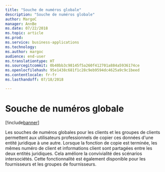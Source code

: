 ```yaml
---
title: "Souche de numéros globale"
description: "Souche de numéros globale"
author: MargoC
manager: AnnBe
ms.date: 07/22/2018
ms.topic: article
ms.prod: 
ms.service: business-applications
ms.technology: 
ms.author: margoc
audience: end-user
ms.translationtype: HT
ms.sourcegitcommit: 0b40bb3c98145f5a260f412701a884a5936174ce
ms.openlocfilehash: 95e1438c681f1c28c9eb9594dc4625a9c9c1beed
ms.contentlocale: fr-fr
ms.lasthandoff: 07/18/2018

---
```

#  <a name="global-number-sequences"></a>Souche de numéros globale

[!include[banner](../../includes/banner.md)]

Les souches de numéros globales pour les clients et les groupes de clients permettent aux utilisateurs professionnels de copier ces données d'une entité juridique à une autre. Lorsque la fonction de copie est terminée, les mêmes numéro de client et informations client sont partagées entre les deux entités juridiques. Cela améliore la convivialité des scénarios intersociétés. Cette fonctionnalité est également disponible pour les fournisseurs et les groupes de fournisseurs.
